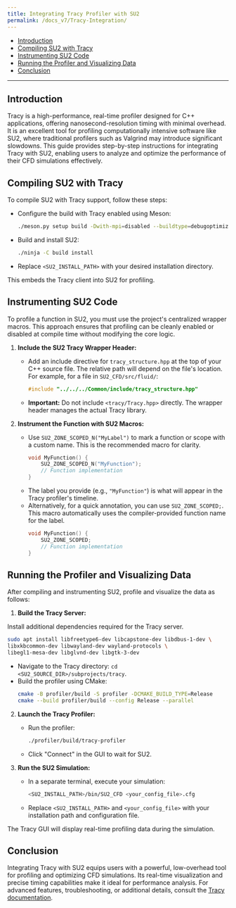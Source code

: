 ```yaml
---
title: Integrating Tracy Profiler with SU2
permalink: /docs_v7/Tracy-Integration/
---
```


- [Introduction](#introduction)
- [Compiling SU2 with Tracy](#compiling-su2-with-tracy)
- [Instrumenting SU2 Code](#instrumenting-su2-code)
- [Running the Profiler and Visualizing Data](#running-the-profiler-and-visualizing-data)
- [Conclusion](#conclusion)

---

## Introduction

Tracy is a high-performance, real-time profiler designed for C++ applications, offering nanosecond-resolution timing with minimal overhead. It is an excellent tool for profiling computationally intensive software like SU2, where traditional profilers such as Valgrind may introduce significant slowdowns. This guide provides step-by-step instructions for integrating Tracy with SU2, enabling users to analyze and optimize the performance of their CFD simulations effectively.

## Compiling SU2 with Tracy

To compile SU2 with Tracy support, follow these steps:

- Configure the build with Tracy enabled using Meson:
  ```bash
  ./meson.py setup build -Dwith-mpi=disabled --buildtype=debugoptimized -Denable-tracy=true --prefix=<SU2_INSTALL_PATH>
  ```
- Build and install SU2:
  ```bash
  ./ninja -C build install
  ```
- Replace `<SU2_INSTALL_PATH>` with your desired installation directory.

This embeds the Tracy client into SU2 for profiling.

## Instrumenting SU2 Code

To profile a function in SU2, you must use the project's centralized wrapper macros. This approach ensures that profiling can be cleanly enabled or disabled at compile time without modifying the core logic.

1.  **Include the SU2 Tracy Wrapper Header:**
    -   Add an include directive for `tracy_structure.hpp` at the top of your C++ source file. The relative path will depend on the file's location. For example, for a file in `SU2_CFD/src/fluid/`:
        ```cpp
        #include "../../../Common/include/tracy_structure.hpp"
        ```
    -   **Important:** Do not include `<tracy/Tracy.hpp>` directly. The wrapper header manages the actual Tracy library.

2.  **Instrument the Function with SU2 Macros:**
    -   Use `SU2_ZONE_SCOPED_N("MyLabel")` to mark a function or scope with a custom name. This is the recommended macro for clarity.
        ```cpp
        void MyFunction() {
            SU2_ZONE_SCOPED_N("MyFunction");
            // Function implementation
        }
        ```
    -   The label you provide (e.g., `"MyFunction"`) is what will appear in the Tracy profiler's timeline.
    -   Alternatively, for a quick annotation, you can use `SU2_ZONE_SCOPED;`. This macro automatically uses the compiler-provided function name for the label.
        ```cpp
        void MyFunction() {
            SU2_ZONE_SCOPED;
            // Function implementation
        }
        ```

## Running the Profiler and Visualizing Data

After compiling and instrumenting SU2, profile and visualize the data as follows:

1. **Build the Tracy Server:**

Install additional dependencies required for the Tracy server.
```bash
sudo apt install libfreetype6-dev libcapstone-dev libdbus-1-dev \
libxkbcommon-dev libwayland-dev wayland-protocols \
libegl1-mesa-dev libglvnd-dev libgtk-3-dev
```
   - Navigate to the Tracy directory: `cd <SU2_SOURCE_DIR>/subprojects/tracy`.
   - Build the profiler using CMake:
     ```bash
     cmake -B profiler/build -S profiler -DCMAKE_BUILD_TYPE=Release
     cmake --build profiler/build --config Release --parallel
     ```

2. **Launch the Tracy Profiler:**
   - Run the profiler:
     ```bash
     ./profiler/build/tracy-profiler
     ```
   - Click "Connect" in the GUI to wait for SU2.

3. **Run the SU2 Simulation:**
   - In a separate terminal, execute your simulation:
     ```bash
     <SU2_INSTALL_PATH>/bin/SU2_CFD <your_config_file>.cfg
     ```
   - Replace `<SU2_INSTALL_PATH>` and `<your_config_file>` with your installation path and configuration file.

The Tracy GUI will display real-time profiling data during the simulation.

## Conclusion

Integrating Tracy with SU2 equips users with a powerful, low-overhead tool for profiling and optimizing CFD simulations. Its real-time visualization and precise timing capabilities make it ideal for performance analysis. For advanced features, troubleshooting, or additional details, consult the [Tracy documentation](https://github.com/wolfpld/tracy/releases/latest/download/tracy.pdf).
